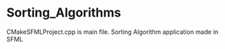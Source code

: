 # Sorting_Algorithms

CMakeSFMLProject.cpp is main file.
Sorting Algorithm application made in SFML

